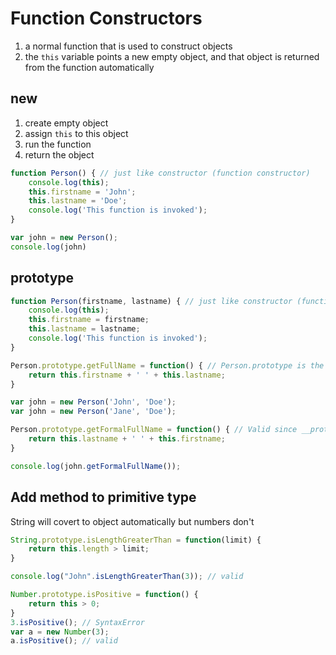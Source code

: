 # Function Constructors

1. a normal function that is used to construct objects
2. the `this` variable points a new empty object, and that object is returned from the function automatically

## new

1. create empty object
2. assign `this` to this object
3. run the function
4. return the object

```javascript
function Person() { // just like constructor (function constructor)
    console.log(this);
    this.firstname = 'John';
    this.lastname = 'Doe';
    console.log('This function is invoked');
}

var john = new Person();
console.log(john)
```

## prototype

```javascript
function Person(firstname, lastname) { // just like constructor (function constructor)
    console.log(this);
    this.firstname = firstname;
    this.lastname = lastname;
    console.log('This function is invoked');
}

Person.prototype.getFullName = function() { // Person.prototype is the object that __proto__ of objects of john and jane point to
    return this.firstname + ' ' + this.lastname;
}

var john = new Person('John', 'Doe');
var john = new Person('Jane', 'Doe');

Person.prototype.getFormalFullName = function() { // Valid since __proto__ is just a pointer point to Person.prototype
    return this.lastname + ' ' + this.firstname;
}

console.log(john.getFormalFullName());
```

## Add method to primitive type

String will covert to object automatically but numbers don't

```javascript
String.prototype.isLengthGreaterThan = function(limit) {
    return this.length > limit;
}

console.log("John".isLengthGreaterThan(3)); // valid

Number.prototype.isPositive = function() {
    return this > 0;
}
3.isPositive(); // SyntaxError
var a = new Number(3);
a.isPositive(); // valid
```

## 




